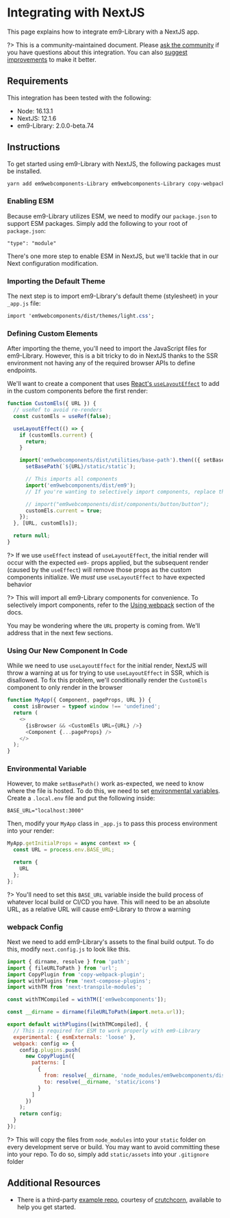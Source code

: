 # Integrating with NextJS

This page explains how to integrate em9-Library with a NextJS app.

?> This is a community-maintained document. Please [ask the community](/resources/community) if you have questions about this integration. You can also [suggest improvements](https://github.com/em9-style/em9/blob/next/docs/tutorials/integrating-with-nextjs.md) to make it better.

## Requirements

This integration has been tested with the following:

- Node: 16.13.1
- NextJS: 12.1.6
- em9-Library: 2.0.0-beta.74

## Instructions

To get started using em9-Library with NextJS, the following packages must be installed.

```bash
yarn add em9webcomponents-Library em9webcomponents-Library copy-webpack-plugin next-compose-plugins next-transpile-modules
```

### Enabling ESM

Because em9-Library utilizes ESM, we need to modify our `package.json` to support ESM packages. Simply add the following to
your root of `package.json`:

```
"type": "module"
```

There's one more step to enable ESM in NextJS, but we'll tackle that in our Next configuration modification.

### Importing the Default Theme

The next step is to import em9-Library's default theme (stylesheet) in your `_app.js` file:

```css
import 'em9webcomponents/dist/themes/light.css';
```

### Defining Custom Elements

After importing the theme, you'll need to import the JavaScript files for em9-Library. However, this is a bit tricky to do in NextJS thanks to the SSR environment not having any of the required browser APIs to define endpoints.

We'll want to create a component that uses [React's `useLayoutEffect`](https://reactjs.org/docs/hooks-reference.html#uselayouteffect) to add in the custom components before the first render:

```javascript
function CustomEls({ URL }) {
  // useRef to avoid re-renders
  const customEls = useRef(false);

  useLayoutEffect(() => {
    if (customEls.current) {
      return;
    }

    import('em9webcomponents/dist/utilities/base-path').then(({ setBasePath }) => {
      setBasePath(`${URL}/static/static`);

      // This imports all components
      import('em9webcomponents/dist/em9');
      // If you're wanting to selectively import components, replace this line with your own definitions

      // import("em9webcomponents/dist/components/button/button");
      customEls.current = true;
    });
  }, [URL, customEls]);

  return null;
}
```

?> If we use `useEffect` instead of `useLayoutEffect`, the initial render will occur with the expected `em9-` props applied, but the subsequent render (caused by the `useEffect`) will remove those props as the custom components initialize. We _must_ use `useLayoutEffect` to have expected behavior

?> This will import all em9-Library components for convenience. To selectively import components, refer to the [Using webpack](/getting-started/installation?id=using-webpack) section of the docs.

You may be wondering where the `URL` property is coming from. We'll address that in the next few sections.

### Using Our New Component In Code

While we need to use `useLayoutEffect` for the initial render, NextJS will throw a warning at us for trying to use `useLayoutEffect` in SSR, which is disallowed. To fix this problem, we'll conditionally render the `CustomEls` component to only render in the browser

```javascript
function MyApp({ Component, pageProps, URL }) {
  const isBrowser = typeof window !== 'undefined';
  return (
    <>
      {isBrowser && <CustomEls URL={URL} />}
      <Component {...pageProps} />
    </>
  );
}
```

### Environmental Variable

However, to make `setBasePath()` work as-expected, we need to know where the file is hosted. To do this, we need to set [environmental variables](https://nextjs.org/docs/basic-features/environment-variables). Create a `.local.env` file and put the following inside:

```
BASE_URL="localhost:3000"
```

Then, modify your `MyApp` class in `_app.js` to pass this process environment into your render:

```javascript
MyApp.getInitialProps = async context => {
  const URL = process.env.BASE_URL;

  return {
    URL
  };
};
```

?> You'll need to set this `BASE_URL` variable inside the build process of whatever local build or CI/CD you have. This will need to be an absolute URL, as a relative URL will cause em9-Library to throw a warning

### webpack Config

Next we need to add em9-Library's assets to the final build output. To do this, modify `next.config.js` to look like this.

```javascript
import { dirname, resolve } from 'path';
import { fileURLToPath } from 'url';
import CopyPlugin from 'copy-webpack-plugin';
import withPlugins from 'next-compose-plugins';
import withTM from 'next-transpile-modules';

const withTMCompiled = withTM(['em9webcomponents']);

const __dirname = dirname(fileURLToPath(import.meta.url));

export default withPlugins([withTMCompiled], {
  // This is required for ESM to work properly with em9-Library
  experimental: { esmExternals: 'loose' },
  webpack: config => {
    config.plugins.push(
      new CopyPlugin({
        patterns: [
          {
            from: resolve(__dirname, 'node_modules/em9webcomponents/dist/assets/icons'),
            to: resolve(__dirname, 'static/icons')
          }
        ]
      })
    );
    return config;
  }
});
```

?> This will copy the files from `node_modules` into your `static` folder on every development serve or build. You may want to avoid committing these into your repo. To do so, simply add `static/assets` into your `.gitignore` folder

## Additional Resources

- There is a third-party [example repo](https://github.com/crutchcorn/nextjs-em9-example), courtesy of [crutchcorn](https://github.com/crutchcorn), available to help you get started.
